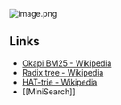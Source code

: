 ![image.png](https://img.ynchen.me/2023/04/c025bbdbc0c33f4d7028a0d40c10c7fe.webp)

## Links
- [Okapi BM25 - Wikipedia](https://en.wikipedia.org/wiki/Okapi_BM25)
- [Radix tree - Wikipedia](https://en.wikipedia.org/wiki/Radix_tree)
- [HAT-trie - Wikipedia](https://en.wikipedia.org/wiki/HAT-trie)
- [[MiniSearch]]